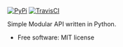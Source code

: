 [![PyPi][pypi-img]][pypi-url]
[![TravisCI][travis-img]][travis-url]

[travis-img]: https://travis-ci.org/HDI-Project/BTB.svg?branch=master
[travis-url]: https://travis-ci.org/HDI-Project/BTB
[pypi-img]: https://img.shields.io/pypi/v/smapy.svg
[pypi-url]: https://pypi.python.org/pypi/smapy


Simple Modular API written in Python.

- Free software: MIT license
